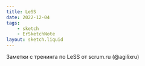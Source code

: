 ```yaml
---
title: LeSS
date: 2022-12-04
tags:
    - sketch
    - ErSketchNote
layout: sketch.liquid
---
```


Заметки с тренинга по LeSS от scrum.ru (@agilixru)
